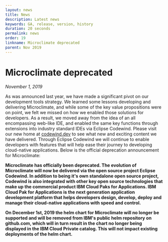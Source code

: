 ```yaml
---
layout: news
title: News
description: Latest news
keywords: GA, release, version, history
duration: 20 seconds
permalink: news
order: 19
linkname: Microclimate deprecated
parent: Nov 2019
---
```


# Microclimate deprecated

*November 1, 2019*

As was announced last year, we have made a significant pivot on our development tools strategy. We learned some lessons developing and delivering Microclimate, and while some of the key value propositions were on point, we felt we missed on how we enabled those solutions for developers. As a result, we moved away from the idea of an all encompassing web-like IDE, and enabled the same key functions through extensions into industry standard IDEs via Eclipse Codewind. Please visit our new home at <a href="https://codewind.dev/">codewind.dev</a> to see what new and exciting content we have delivered. Through Eclipse Codewind we will continue to enable developers with features that will help ease their journey to developing cloud-native applications. Below is the official deprecation announcement for Microclimate:

**Microclimate has officially been deprecated. The evolution of Microclimate will now be delivered via the open source project Eclipse Codewind. In addition to being it's own standalone open source project, Codewind is also integrated with other key open source technologies that make up the commercial product IBM Cloud Paks for Applications. IBM Cloud Pak for Applications is the next generation application development platform that helps developers design, develop, deploy and manage their cloud-native applications with speed and control.**

**On December 1st, 2019 the helm chart for Microclimate will no longer be supported and will be removed from IBM's public helm repository on github.com, which will in turn result in the chart no longer being displayed in the IBM Cloud Private catalog. This will not impact existing deployments of the helm chart.**
 

